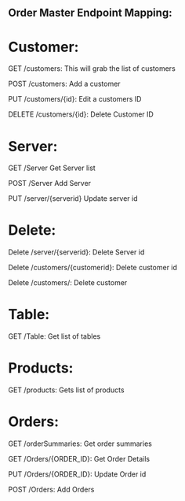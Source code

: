 ## Order Master Endpoint Mapping:

# Customer:
GET /customers:
	This will grab the list of customers

POST /customers:
	Add a customer

PUT /customers/{id}:
	Edit a customers ID


DELETE /customers/{id}:
	Delete Customer ID


# Server:
GET /Server
	Get Server list

POST /Server
	Add Server


PUT /server/{serverid}
  Update server id


# Delete:
Delete /server/{serverid}:
Delete Server id

Delete /customers/{customerid}:
Delete customer id

Delete /customers/:
Delete customer


# Table:
GET /Table:
Get list of tables


# Products:
GET /products:
Gets list of products



# Orders:
GET /orderSummaries:
Get order summaries

GET /Orders/{ORDER_ID}:
Get Order Details

PUT /Orders/{ORDER_ID}:
Update Order id

POST /Orders:
Add Orders

